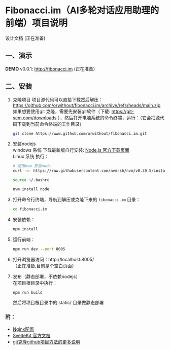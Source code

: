 # Fibonacci.im（AI多轮对话应用助理的前端）项目说明


设计文档 (正在准备)



## 一、演示
**DEMO** v0.0.1: http://fibonacci.im (正在准备)


## 二、安装

1. 克隆项目
    项目源代码可以直接下载然后解压：https://github.com/orwithout/fibonacci.im/archive/refs/heads/main.zip  
    如果想要使用git 克隆，需要先安装git软件（下载: https://git-scm.com/downloads ），然后打开电脑系统的命令终端，运行：（它会把源代码下载到当前命令终端的工作目录）
    ```bash
    git clone https://www.github.com/orwithout/fibonacci.im.git
    ```



2. 安装nodejs  
   windows 系统 下载最新版自行安装: [Node.js 官方下载页面](https://nodejs.org/en/download)  
   Linux 系统 执行：
   ```bash
   # 使用nvm 安装node
   curl -o- https://raw.githubusercontent.com/nvm-sh/nvm/v0.39.5/install.sh | bash

   source ~/.bashrc

   nvm install node
   ```

3. 打开命令行终端，导航到解压或克隆下来的 `fibonacci.im` 目录：
    ```bash
    cd fibonacci.im
    ```
4. 安装依赖：
    ```bash
    npm install
    ```
5. 运行前端：
    ```bash
    npm run dev --port 8005
    ```
6. 打开浏览器访问：http://localhost:8005/  
   （正在准备,目前是个空白页面）

7. 发布（静态部署，不依赖nodejs）  
   在项目根目录中执行：
    ```bash
    npm run build
    ```
    然后将项目根目录中的 static/ 目录做静态部署

### 附：
- [Nginx配置](https://github.com/orwithout/fibonacci.im/blob/main/doc/README.nginx.md)
- [SvelteKit 官方文档](https://kit.svelte.dev/docs/creating-a-project)
- [git克隆github项目方法的更多说明](https://docs.github.com/en/repositories/creating-and-managing-repositories/cloning-a-repository)






